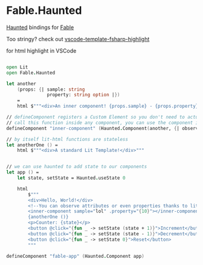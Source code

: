 # Fable.Haunted

[haunted]: https://hauntedhooks.netlify.app/
[fable]: https://fable.io/

[Haunted] bindings for [Fable]

Too stringy? check out [vscode-template-fsharp-highlight](https://marketplace.visualstudio.com/items?itemName=alfonsogarciacaro.vscode-template-fsharp-highlight)

for html highlight in VSCode

```fsharp

open Lit
open Fable.Haunted

let another
    (props: {| sample: string
               property: string option |})
    =
    html $"""<div>An inner component! {props.sample} - {props.property}</div>"""

// defineComponent registers a Custom Element so you don't need to actually
// call this function inside any component, you can use the component itself
defineComponent "inner-component" (Haunted.Component(another, {| observedAttributes = [| "sample" |] |}))

// by itself lit-html functions are stateless
let anotherOne () =
    html $"""<div>A standard Lit Template!</div>"""


// we can use haunted to add state to our components
let app () =
    let state, setState = Haunted.useState 0

    html
        $"""
        <div>Hello, World!</div>
        <!--You can observe attributes or even properties thanks to lit's templating engine -->
        <inner-component sample="lol" .property="{10}"></inner-component>
        {anotherOne ()}
        <p>Counter: {state}</p>
        <button @click="{fun _ -> setState (state + 1)}">Increment</button>
        <button @click="{fun _ -> setState (state - 1)}">Decrement</button>
        <button @click="{fun _ -> setState 0}">Reset</button>
        """

defineComponent "fable-app" (Haunted.Component app)
```
